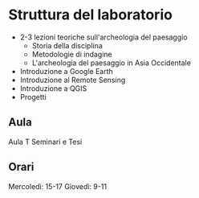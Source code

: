 # Struttura del laboratorio

- 2-3 lezioni teoriche sull'archeologia del paesaggio
	- Storia della disciplina
	- Metodologie di indagine
	- L'archeologia del paesaggio in Asia Occidentale 
- Introduzione a Google Earth
- Introduzione al Remote Sensing
- Introduzione a QGIS
- Progetti

## Aula

Aula T Seminari e Tesi

## Orari

Mercoledì: 15-17
Giovedì: 9-11
